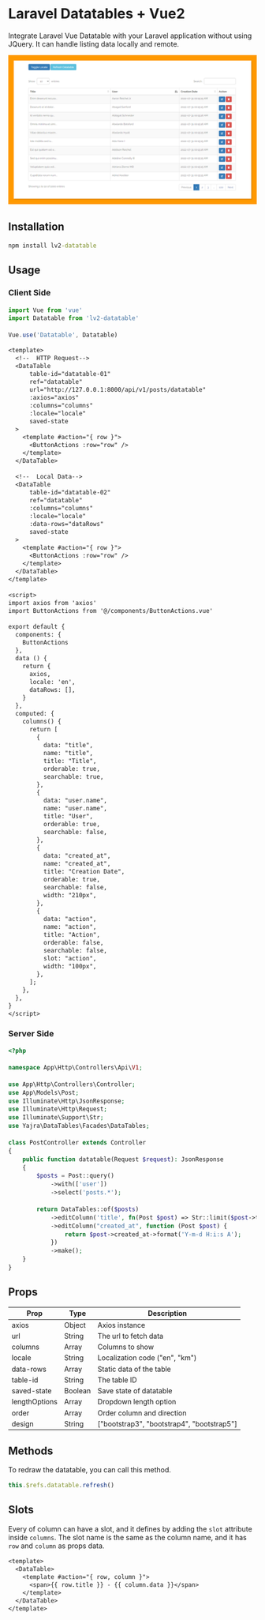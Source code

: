 # Laravel Datatables + Vue2

Integrate Laravel Vue Datatable with your Laravel application without using JQuery. It can handle listing data locally and remote.

[//]: # (![]&#40;https://raw.githubusercontent.com/HELMAB/lv2-datatable/master/src/assets/ui.png&#41;)
![](src/assets/ui.png)

## Installation

```cmd
npm install lv2-datatable
```

## Usage

### Client Side

```js
import Vue from 'vue'
import Datatable from 'lv2-datatable'

Vue.use('Datatable', Datatable)
```

```vue
<template>
  <!--  HTTP Request-->
  <DataTable
      table-id="datatable-01"
      ref="datatable"
      url="http://127.0.0.1:8000/api/v1/posts/datatable"
      :axios="axios"
      :columns="columns"
      :locale="locale"
      saved-state
  >
    <template #action="{ row }">
      <ButtonActions :row="row" />
    </template>
  </DataTable>

  <!--  Local Data-->
  <DataTable
      table-id="datatable-02"
      ref="datatable"
      :columns="columns"
      :locale="locale"
      :data-rows="dataRows"
      saved-state
  >
    <template #action="{ row }">
      <ButtonActions :row="row" />
    </template>
  </DataTable>
</template>

<script>
import axios from 'axios'
import ButtonActions from '@/components/ButtonActions.vue'

export default {
  components: {
    ButtonActions
  },
  data () {
    return {
      axios,
      locale: 'en',
      dataRows: [],
    }
  },
  computed: {
    columns() {
      return [
        {
          data: "title",
          name: "title",
          title: "Title",
          orderable: true,
          searchable: true,
        },
        {
          data: "user.name",
          name: "user.name",
          title: "User",
          orderable: true,
          searchable: false,
        },
        {
          data: "created_at",
          name: "created_at",
          title: "Creation Date",
          orderable: true,
          searchable: false,
          width: "210px",
        },
        {
          data: "action",
          name: "action",
          title: "Action",
          orderable: false,
          searchable: false,
          slot: "action",
          width: "100px",
        },
      ];
    },
  },
}
</script>
```
### Server Side

```php
<?php

namespace App\Http\Controllers\Api\V1;

use App\Http\Controllers\Controller;
use App\Models\Post;
use Illuminate\Http\JsonResponse;
use Illuminate\Http\Request;
use Illuminate\Support\Str;
use Yajra\DataTables\Facades\DataTables;

class PostController extends Controller
{
    public function datatable(Request $request): JsonResponse
    {
        $posts = Post::query()
            ->with(['user'])
            ->select('posts.*');

        return DataTables::of($posts)
            ->editColumn('title', fn(Post $post) => Str::limit($post->title, 20))
            ->editColumn("created_at", function (Post $post) {
                return $post->created_at->format('Y-m-d H:i:s A');
            })
            ->make();
    }
}
```

## Props

| Prop          | Type    | Description                                |
|---------------|---------|--------------------------------------------|
| axios         | Object  | Axios instance                             |
| url           | String  | The url to fetch data                      |
| columns       | Array   | Columns to show                            |
| locale        | String  | Localization code ("en", "km")             |
| data-rows     | Array   | Static data of the table                   |
| table-id      | String  | The table ID                               |
| saved-state   | Boolean | Save state of datatable                    |
| lengthOptions | Array   | Dropdown length option                     |
| order         | Array   | Order column and direction                 |
| design        | String  | ["bootstrap3", "bootstrap4", "bootstrap5"] |

## Methods

To redraw the datatable, you can call this method.

```js
this.$refs.datatable.refresh()
```

## Slots

Every of column can have a slot, and it defines by adding the `slot` attribute inside `columns`. The slot name is the same as the column name, and it has `row` and `column` as props data.

```vue
<template>
  <DataTable>
    <template #action="{ row, column }">
      <span>{{ row.title }} - {{ column.data }}</span>
    </template>
  </DataTable>
</template>
```
